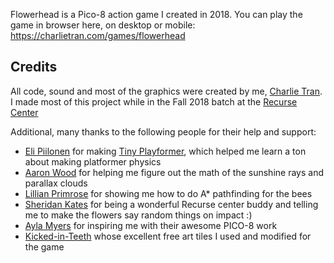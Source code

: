 Flowerhead is a Pico-8 action game I created in 2018. You can play the game in browser here, on desktop or mobile: https://charlietran.com/games/flowerhead

Credits
-------
All code, sound and most of the graphics were created by me, [Charlie
Tran](https://charlietran.com). I made most of this project while in the Fall 2018 batch at the [Recurse Center](https://www.recurse.com/)

Additional, many thanks to the following people for their help and support:
* [Eli Piilonen](https://twitter.com/2darray) for making [Tiny
  Playformer](https://2darray.itch.io/tinyplatformer), which helped me learn a
  ton about making platformer physics
* [Aaron Wood](https://github.com/itscomputers) for helping me figure out the
  math of the sunshine rays and parallax clouds
* [Lillian Primrose](https://twitter.com/id_load_error) for showing me how to do
  A\* pathfinding for the bees
* [Sheridan Kates](https://github.com/sheridanvk) for being a wonderful Recurse center buddy and telling me to make the flowers say random things on impact :)
* [Ayla Myers](https://brid.gs) for inspiring me with their awesome PICO-8 work 
* [Kicked-in-Teeth](https://kicked-in-teeth.itch.io/pico-8-tiles) whose excellent free art tiles I used and modified for the game
